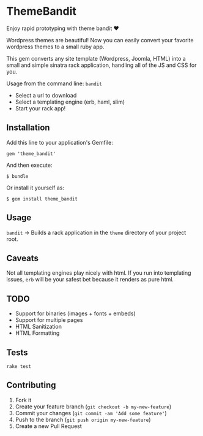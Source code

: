 # ThemeBandit

Enjoy rapid prototyping with theme bandit :heart:

Wordpress themes are beautiful! Now you can easily convert your favorite wordpress themes to a small ruby app.

This gem converts any site template (Wordpress, Joomla, HTML) into a small and
simple sinatra rack application, handling all of the JS and CSS for you.

Usage from the command line: `bandit`
- Select a url to download
- Select a templating engine (erb, haml, slim)
- Start your rack app!

## Installation

Add this line to your application's Gemfile:

    gem 'theme_bandit'

And then execute:

    $ bundle

Or install it yourself as:

    $ gem install theme_bandit

## Usage
`bandit` -> Builds a rack application in the `theme` directory of
your project root.

## Caveats
Not all templating engines play nicely with html. If you run into
templating issues, `erb` will be your safest bet because it renders as
pure html.

## TODO
- Support for binaries (images + fonts + embeds)
- Support for multiple pages
- HTML Sanitization
- HTML Formatting

## Tests

```
rake test
```
## Contributing

1. Fork it
2. Create your feature branch (`git checkout -b my-new-feature`)
3. Commit your changes (`git commit -am 'Add some feature'`)
4. Push to the branch (`git push origin my-new-feature`)
5. Create a new Pull Request
